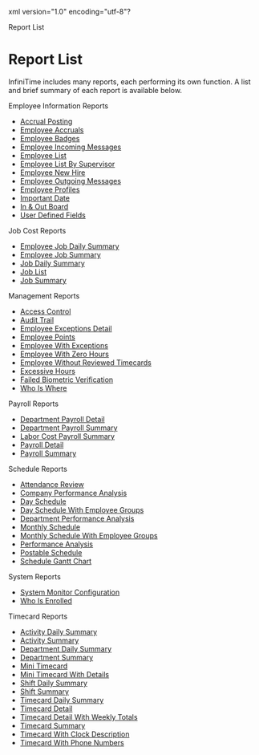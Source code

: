 xml version="1.0" encoding="utf-8"?





Report List




# Report List

InfiniTime includes many reports, each performing its own function. A list and brief summary of each report is available below.

Employee Information Reports

* [Accrual Posting](/InfiniTime/help%20file/Reports/Employee_Information/accrual_posting.md)
* [Employee Accruals](/InfiniTime/help%20file/Reports/Employee_Information/employee_accruals.md)
* [Employee Badges](/InfiniTime/help%20file/Reports/Employee_Information/employee_badges.md)
* [Employee Incoming Messages](/InfiniTime/help%20file/Reports/Employee_Information/employee_incoming_messages.md)
* [Employee List](/InfiniTime/help%20file/Reports/Employee_Information/employee_list.md)
* [Employee List By Supervisor](/InfiniTime/help%20file/Reports/Employee_Information/employee_list_by_supervisor.md)
* [Employee New Hire](/InfiniTime/help%20file/Reports/Employee_Information/employee_new_hire.md)
* [Employee Outgoing Messages](/InfiniTime/help%20file/Reports/Employee_Information/employee_outgoing_messages.md)
* [Employee Profiles](/InfiniTime/help%20file/Reports/Employee_Information/employee_profiles.md)
* [Important Date](/InfiniTime/help%20file/Reports/Employee_Information/important_date.md)
* [In & Out Board](/InfiniTime/help%20file/Reports/Employee_Information/In___Out_Board.md)
* [User Defined Fields](/InfiniTime/help%20file/Reports/Employee_Information/User_Defined_Fields.md)

Job Cost Reports

* [Employee Job Daily Summary](/InfiniTime/help%20file/Rep_Job_Employee_Job_Daily_Summary.md)
* [Employee Job Summary](/InfiniTime/help%20file/REP_JOB_Employee_Job_Summary.md)
* [Job Daily Summary](/InfiniTime/help%20file/EMP_JOB_Job_Daily_Summary.md)
* [Job List](/InfiniTime/help%20file/REP_JOB_Job_List.md)
* [Job Summary](/InfiniTime/help%20file/REP_JOB_Job_Summary.md)

Management Reports

* [Access Control](/InfiniTime/help%20file/Reports/Management_Reports/access_control.md)
* [Audit Trail](/InfiniTime/help%20file/Reports/Management_Reports/audit_trail.md)
* [Employee Exceptions Detail](/InfiniTime/help%20file/Reports/Management_Reports/employee_exceptions_detail.md)
* [Employee Points](/InfiniTime/help%20file/Reports/Management_Reports/employee_points.md)
* [Employee With Exceptions](/InfiniTime/help%20file/Reports/Management_Reports/employee_with_exceptions.md)
* [Employee With Zero Hours](/InfiniTime/help%20file/Reports/Management_Reports/employee_with_zero_hours.md)
* [Employee Without Reviewed Timecards](/InfiniTime/help%20file/Reports/Management_Reports/employee_without_reviewed_timecards.md)
* [Excessive Hours](/InfiniTime/help%20file/Reports/Management_Reports/excessive_hours.md)
* [Failed Biometric Verification](/InfiniTime/help%20file/Reports/Management_Reports/failed_biometric_verification.md)
* [Who Is Where](/InfiniTime/help%20file/Reports/Management_Reports/who_is_where.md)

Payroll Reports

* [Department Payroll Detail](/InfiniTime/help%20file/Reports/Payroll_Reports/department_payroll_detail.md)
* [Department Payroll Summary](/InfiniTime/help%20file/Reports/Payroll_Reports/department_payroll_summary.md)
* [Labor Cost Payroll Summary](/InfiniTime/help%20file/Reports/Payroll_Reports/labor_cost_payroll_summary.md)
* [Payroll Detail](/InfiniTime/help%20file/Reports/Payroll_Reports/payroll_detail.md)
* [Payroll Summary](/InfiniTime/help%20file/Reports/Payroll_Reports/payroll_summary.md)

Schedule Reports

* [Attendance Review](/InfiniTime/help%20file/Reports/Schedule_Reports/attendance_review.md)
* [Company Performance Analysis](/InfiniTime/help%20file/Reports/Schedule_Reports/company_performance_analysis.md)
* [Day Schedule](/InfiniTime/help%20file/Reports/Schedule_Reports/day_schedule.md)
* [Day Schedule With Employee Groups](/InfiniTime/help%20file/Reports/Schedule_Reports/day_schedule_with_employee_groups.md)
* [Department Performance Analysis](/InfiniTime/help%20file/Reports/Schedule_Reports/department_performance_analysis.md)
* [Monthly Schedule](/InfiniTime/help%20file/Reports/Schedule_Reports/monthly_schedule.md)
* [Monthly Schedule With Employee Groups](/InfiniTime/help%20file/Reports/Schedule_Reports/monthly_schedule_with_employee_groups.md)
* [Performance Analysis](/InfiniTime/help%20file/Reports/Schedule_Reports/performance_analysis.md)
* [Postable Schedule](/InfiniTime/help%20file/Reports/Schedule_Reports/postable_schedule.md)
* [Schedule Gantt Chart](/InfiniTime/help%20file/Reports/Schedule_Reports/schedule_gantt_chart.md)

System Reports

* [System Monitor Configuration](/InfiniTime/help%20file/Reports/System_Reports/rpt_system_monitor_configuration.md)
* [Who Is Enrolled](/InfiniTime/help%20file/Reports/System_Reports/who_is_enrolled.md)

Timecard Reports

* [Activity Daily Summary](/InfiniTime/help%20file/Reports/Timecard_Reports/activity_daily_summary.md)
* [Activity Summary](/InfiniTime/help%20file/Reports/Timecard_Reports/activity_summary.md)
* [Department Daily Summary](/InfiniTime/help%20file/Reports/Timecard_Reports/department_daily_summary.md)
* [Department Summary](/InfiniTime/help%20file/Reports/Timecard_Reports/department_summary.md)
* [Mini Timecard](/InfiniTime/help%20file/Reports/Timecard_Reports/mini_timecard.md)
* [Mini Timecard With Details](/InfiniTime/help%20file/Reports/Timecard_Reports/mini_timecard_with_details.md)
* [Shift Daily Summary](/InfiniTime/help%20file/Reports/Timecard_Reports/shift_daily_summary.md)
* [Shift Summary](/InfiniTime/help%20file/Reports/Timecard_Reports/shift_summary.md)
* [Timecard Daily Summary](/InfiniTime/help%20file/Reports/Timecard_Reports/timecard_daily_summary.md)
* [Timecard Detail](/InfiniTime/help%20file/Reports/Timecard_Reports/timecard_detail.md)
* [Timecard Detail With Weekly Totals](/InfiniTime/help%20file/Reports/Timecard_Reports/timecard_detail_with_weekly_totals.md)
* [Timecard Summary](/InfiniTime/help%20file/Reports/Timecard_Reports/timecard_summary.md)
* [Timecard With Clock Description](/InfiniTime/help%20file/Reports/Timecard_Reports/timecard_with_clock_description.md)
* [Timecard With Phone Numbers](/InfiniTime/help%20file/Reports/Timecard_Reports/timecard_with_phone_numbers.md)